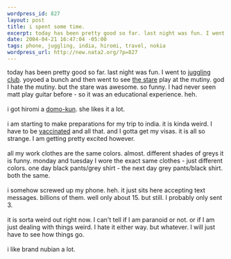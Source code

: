 ```yaml
--- 
wordpress_id: 827
layout: post
title: i spent some time.
excerpt: today has been pretty good so far. last night was fun. I went to juggling club. yoyoed a bunch and then went to see the stare play at  the mutiny. god I hate the mutiny. but the ...
date: 2004-04-21 16:47:04 -05:00
tags: phone, juggling, india, hiromi, travel, nokia
wordpress_url: http://new.nata2.org/?p=827
---
```

today has been pretty good so far. last night was fun. I went to <a href="http://www.nata2.info/pictures/misc/phone_camera/photolog/1082531012-Vid%2804%29.3gp">juggling club</a>. yoyoed a bunch and then went to see <a href="http://www.nata2.info/?path=pictures%2Fmisc%2Fphone_camera%2Fphotolog&amp;img=1082523305-Nokia6600(442).jpg">the stare</a> play at  the mutiny. god I hate the mutiny. but the stare was awesome. so funny. I had never seen matt play guitar before - so it was an educational experience. heh. <br/><br/>i got hiromi a <a href="http://www.nata2.info/?path=pictures%2Fmisc%2Fphone_camera%2Fphotolog&amp;img=1082476656-Nokia6600(418).jpg">domo-kun</a>. she likes it a lot.<br/><br/>i am starting to make preparations for my trip to india. it is kinda weird. I have to be <a href="http://www.nmff.org/travelmedicine/index.asp">vaccinated</a> and all that. and I gotta get my visas. it is all so strange. I am getting pretty excited however. <br/><br/>all my work clothes are the same colors. almost. different shades of greys it is funny. monday and tuesday I wore the exact same clothes - just different colors. one day black pants/grey shirt - the next day grey pants/black shirt. both the same. <br/><br/>i somehow screwed up my phone. heh. it just sits here accepting text messages. billions of them. well only about 15. but still. I probably only sent 3. <br/><br/>it is sorta weird out right now. I can't tell if I am paranoid or not. or if I am just dealing with things weird. I hate it either way. but whatever. I will just have to see how things go. <br/><br/>i like brand nubian a lot. 
